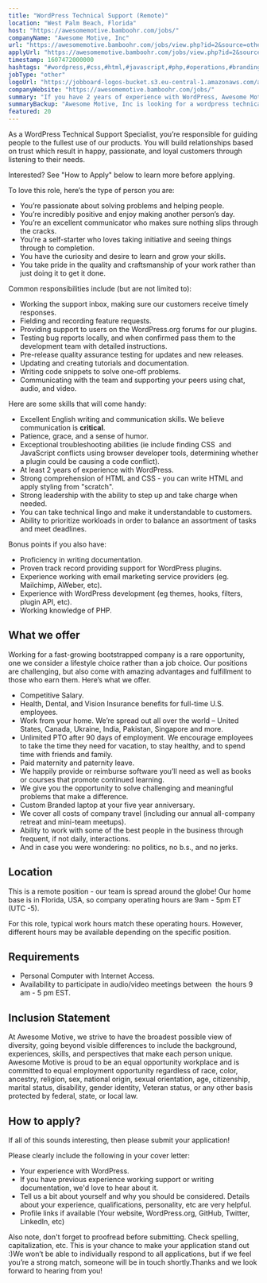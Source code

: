 ```yaml
---
title: "WordPress Technical Support (Remote)"
location: "West Palm Beach, Florida"
host: "https://awesomemotive.bamboohr.com/jobs/"
companyName: "Awesome Motive, Inc"
url: "https://awesomemotive.bamboohr.com/jobs/view.php?id=2&source=other"
applyUrl: "https://awesomemotive.bamboohr.com/jobs/view.php?id=2&source=other"
timestamp: 1607472000000
hashtags: "#wordpress,#css,#html,#javascript,#php,#operations,#branding,#git,#marketing,#office"
jobType: "other"
logoUrl: "https://jobboard-logos-bucket.s3.eu-central-1.amazonaws.com/awesome-motive-inc"
companyWebsite: "https://awesomemotive.bamboohr.com/jobs/"
summary: "If you have 2 years of experience with WordPress, Awesome Motive, Inc has a job opening for a wordpress technical support"
summaryBackup: "Awesome Motive, Inc is looking for a wordpress technical support that has experience in: #wordpress, #css, #html."
featured: 20
---
```


As a WordPress Technical Support Specialist, you’re responsible for guiding people to the fullest use of our products. You will build relationships based on trust which result in happy, passionate, and loyal customers through listening to their needs.

Interested? See "How to Apply" below to learn more before applying.

To love this role, here’s the type of person you are:

*   You’re passionate about solving problems and helping people.
*   You’re incredibly positive and enjoy making another person’s day.
*   You’re an excellent communicator who makes sure nothing slips through the cracks.
*   You’re a self-starter who loves taking initiative and seeing things through to completion.
*   You have the curiosity and desire to learn and grow your skills.
*   You take pride in the quality and craftsmanship of your work rather than just doing it to get it done.

Common responsibilities include (but are not limited to):

*   Working the support inbox, making sure our customers receive timely responses.
*   Fielding and recording feature requests.
*   Providing support to users on the WordPress.org forums for our plugins.
*   Testing bug reports locally, and when confirmed pass them to the development team with detailed instructions.
*   Pre-release quality assurance testing for updates and new releases.
*   Updating and creating tutorials and documentation.
*   Writing code snippets to solve one-off problems.
*   Communicating with the team and supporting your peers using chat, audio, and video.

Here are some skills that will come handy:

*   Excellent English writing and communication skills. We believe communication is **critical**.
*   Patience, grace, and a sense of humor.
*   Exceptional troubleshooting abilities (ie include finding CSS  and JavaScript conflicts using browser developer tools, determining whether a plugin could be causing a code conflict).
*   At least 2 years of experience with WordPress.
*   Strong comprehension of HTML and CSS - you can write HTML and apply styling from "scratch".
*   Strong leadership with the ability to step up and take charge when needed.
*   You can take technical lingo and make it understandable to customers.
*   Ability to prioritize workloads in order to balance an assortment of tasks and meet deadlines.

Bonus points if you also have:

*   Proficiency in writing documentation.
*   Proven track record providing support for WordPress plugins.
*   Experience working with email marketing service providers (eg. Mailchimp, AWeber, etc).
*   Experience with WordPress development (eg themes, hooks, filters, plugin API, etc).
*   Working knowledge of PHP.

## What we offer

Working for a fast-growing bootstrapped company is a rare opportunity, one we consider a lifestyle choice rather than a job choice. Our positions are challenging, but also come with amazing advantages and fulfillment to those who earn them. Here’s what we offer.

*   Competitive Salary.
*   Health, Dental, and Vision Insurance benefits for full-time U.S. employees.
*   Work from your home. We’re spread out all over the world – United States, Canada, Ukraine, India, Pakistan, Singapore and more.
*   Unlimited PTO after 90 days of employment. We encourage employees to take the time they need for vacation, to stay healthy, and to spend time with friends and family.
*   Paid maternity and paternity leave.
*   We happily provide or reimburse software you’ll need as well as books or courses that promote continued learning.
*   We give you the opportunity to solve challenging and meaningful problems that make a difference.
*   Custom Branded laptop at your five year anniversary.
*   We cover all costs of company travel (including our annual all-company retreat and mini-team meetups).
*   Ability to work with some of the best people in the business through frequent, if not daily, interactions.
*   And in case you were wondering: no politics, no b.s., and no jerks.

## Location

This is a remote position - our team is spread around the globe! Our home base is in Florida, USA, so company operating hours are 9am - 5pm ET (UTC -5).

For this role, typical work hours match these operating hours. However, different hours may be available depending on the specific position.

## Requirements

*   Personal Computer with Internet Access.
*   Availability to participate in audio/video meetings between  the hours 9 am - 5 pm EST.

## Inclusion Statement

At Awesome Motive, we strive to have the broadest possible view of diversity, going beyond visible differences to include the background, experiences, skills, and perspectives that make each person unique. Awesome Motive is proud to be an equal opportunity workplace and is committed to equal employment opportunity regardless of race, color, ancestry, religion, sex, national origin, sexual orientation, age, citizenship, marital status, disability, gender identity, Veteran status, or any other basis protected by federal, state, or local law.

## How to apply?

If all of this sounds interesting, then please submit your application!

Please clearly include the following in your cover letter:

*   Your experience with WordPress.
*   If you have previous experience working support or writing documentation, we'd love to hear about it.
*   Tell us a bit about yourself and why you should be considered. Details about your experience, qualifications, personality, etc are very helpful.
*   Profile links if available (Your website, WordPress.org, GitHub, Twitter, LinkedIn, etc)

Also note, don't forget to proofread before submitting. Check spelling, capitalization, etc. This is your chance to make your application stand out :)We won’t be able to individually respond to all applications, but if we feel you’re a strong match, someone will be in touch shortly.Thanks and we look forward to hearing from you!
